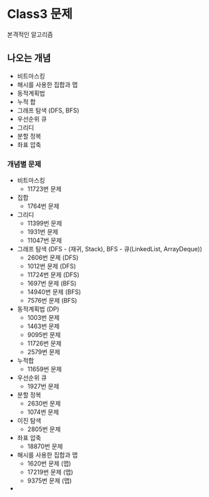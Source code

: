 # Class3 문제
본격적인 알고리즘

## 나오는 개념
- 비트마스킹
- 해시를 사용한 집합과 맵
- 동적계획법
- 누적 합
- 그래프 탐색 (DFS, BFS)
- 우선순위 큐
- 그리디
- 분할 정복
- 좌표 압축

### 개념별 문제
- 비트마스킹
  - 11723번 문제
- 집합
  - 1764번 문제
- 그리디
  - 11399번 문제
  - 1931번 문제
  - 11047번 문제
- 그래프 탐색 (DFS - (재귀, Stack), BFS - 큐(LinkedList, ArrayDeque))
  - 2606번 문제 (DFS)
  - 1012번 문제 (DFS)
  - 11724번 문제 (DFS)
  - 1697번 문제 (BFS)
  - 14940번 문제 (BFS)
  - 7576번 문제 (BFS)
- 동적계획법 (DP)
  - 1003번 문제
  - 1463번 문제
  - 9095번 문제
  - 11726번 문제
  - 2579번 문제
- 누적합
  - 11659번 문제
- 우선순위 큐
  - 1927번 문제
- 분할 정복
  - 2630번 문제
  - 1074번 문제
- 이진 탐색
  - 2805번 문제
- 좌표 압축
  - 18870번 문제
- 해시를 사용한 집합과 맵
  - 1620번 문제 (맵)
  - 17219번 문제 (맵)
  - 9375번 문제 (맵)
- 